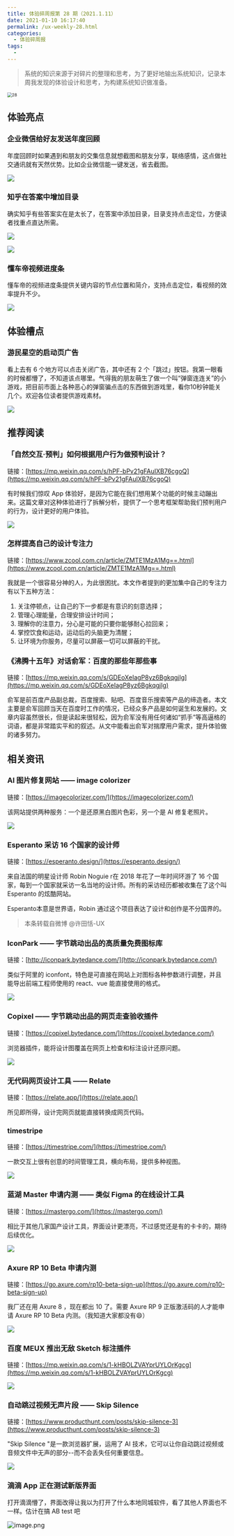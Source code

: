 ```yaml
---
title: 体验碎周报第 28 期（2021.1.11）
date: 2021-01-10 16:17:40
permalink: /ux-weekly-28.html
categories:
  - 体验碎周报
tags:
  - 
---
```


> 系统的知识来源于对碎片的整理和思考，为了更好地输出系统知识，记录本周我发现的体验设计和思考，为构建系统知识做准备。

<img src="http://pic.ftium4.com/28.png" alt="28" style="zoom:67%;" />

<!-- more -->

## 体验亮点

### 企业微信给好友发送年度回顾

年度回顾时如果遇到和朋友的交集信息就想截图和朋友分享，联络感情，这点做社交通讯就有天然优势。比如企业微信能一键发送，省去截图。

![](http://pic.ftium4.com/5089-5b611404860810c9.png)


### 知乎在答案中增加目录

确实知乎有些答案实在是太长了，在答案中添加目录，目录支持点击定位，方便读者找重点直达所需。

![](http://pic.ftium4.com/5089-3c2a23a7e02f3d7b.png)


![](http://pic.ftium4.com/5089-ee3a409ca8deb634.png)


### 懂车帝视频进度条

懂车帝的视频进度条提供关键内容的节点位置和简介，支持点击定位，看视频的效率提升不少。

![](http://pic.ftium4.com/5089-7e5f5471fe7a73d8.png)


## 体验槽点

### 游民星空的启动页广告

看上去有 6 个地方可以点击关闭广告，其中还有 2 个「跳过」按钮。我第一眼看的时候都懵了，不知道该点哪里。气得我的朋友萌生了做一个叫“弹窗连连关”的小游戏，把目前市面上各种恶心的弹窗骗点击的东西做到游戏里，看你10秒钟能关几个。欢迎各位读者提供游戏素材。

![](http://pic.ftium4.com/5089-a67ead1fdb8feb14.png)


## 推荐阅读

### 「自然交互·预判」如何根据用户行为做预判设计？

链接：[](https://mp.weixin.qq.com/s/hPF-bPv21gFAuIXB76cgoQ)[https://mp.weixin.qq.com/s/hPF-bPv21gFAuIXB76cgoQ](https://mp.weixin.qq.com/s/hPF-bPv21gFAuIXB76cgoQ)

有时候我们惊叹 App 体验好，是因为它能在我们想用某个功能的时候主动蹦出来。这篇文章对这种体验进行了拆解分析，提供了一个思考框架帮助我们预判用户的行为，设计更好的用户体验。

![](http://pic.ftium4.com/5089-d371db33e250780f.png)


### 怎样提高自己的设计专注力

链接：[](https://www.zcool.com.cn/article/ZMTE1MzA1Mg==.html)[https://www.zcool.com.cn/article/ZMTE1MzA1Mg==.html](https://www.zcool.com.cn/article/ZMTE1MzA1Mg==.html)

我就是一个很容易分神的人，为此很困扰。本文作者提到的更加集中自己的专注力有以下五种方法：

1.  关注停顿点，让自己的下一步都是有意识的刻意选择；
2.  管理心理能量，合理安排设计时间；
3.  理解你的注意力，分心是可能的只要你能够耐心拉回来；
4.  掌控饮食和运动，运动后的头脑更为清醒；
5.  让环境为你服务，尽量可以屏蔽一切可以屏蔽的干扰。

### 《沸腾十五年》对话俞军：百度的那些年那些事

链接：[](https://mp.weixin.qq.com/s/GDEoXeIagP8yz6BgkqgjIg)[https://mp.weixin.qq.com/s/GDEoXeIagP8yz6BgkqgjIg](https://mp.weixin.qq.com/s/GDEoXeIagP8yz6BgkqgjIg)

俞军是前百度产品副总裁，百度搜索、贴吧、百度音乐搜索等产品的缔造者。本文主要是俞军回顾当天在百度时工作的情况，已经众多产品是如何诞生和发展的。文章内容虽然很长，但是读起来很轻松，因为俞军没有用任何诸如“抓手”等高逼格的词语，都是非常踏实平和的叙述。从文中能看出俞军对揣摩用户需求，提升体验做的诸多努力。

## 相关资讯

### AI 图片修复网站 —— image colorizer

链接：[](https://imagecolorizer.com/)[https://imagecolorizer.com/](https://imagecolorizer.com/)

该网站提供两种服务：一个是还原黑白图片色彩，另一个是 AI 修复老照片。

![](http://pic.ftium4.com/5089-5d4a046b840600b0.png)


### Esperanto 采访 16 个国家的设计师

链接：[](https://esperanto.design/)[https://esperanto.design/](https://esperanto.design/)

来自法国的明星设计师 Robin Noguie r在 2018 年花了一年时间环游了 16 个国家，每到一个国家就采访一名当地的设计师。所有的采访经历都被收集在了这个叫 Esperanto 的炫酷网站。

Esperanto本意是世界语，Robin 通过这个项目表达了设计和创作是不分国界的。

> 本条转载自微博 @许田恬-UX

### IconPark —— 字节跳动出品的高质量免费图标库

链接：[](http://iconpark.bytedance.com/)[http://iconpark.bytedance.com/](http://iconpark.bytedance.com/)

类似于阿里的 iconfont，特色是可直接在网站上对图标各种参数进行调整，并且能导出前端工程师使用的 react、vue 能直接使用的格式。

![](http://pic.ftium4.com/5089-a5e420028ab19da7.png)


### Copixel —— 字节跳动出品的网页走查验收插件

链接：[](https://copixel.bytedance.com/)[https://copixel.bytedance.com/](https://copixel.bytedance.com/)

浏览器插件，能将设计图覆盖在网页上检查和标注设计还原问题。

![](http://pic.ftium4.com/5089-41b8c85e36f5001f.png)


### 无代码网页设计工具 —— Relate

链接：[](https://relate.app/)[https://relate.app/](https://relate.app/)

所见即所得，设计完网页就能直接转换成网页代码。

### timestripe

链接：[](https://timestripe.com/)[https://timestripe.com/](https://timestripe.com/)

一款交互上很有创意的时间管理工具，横向布局，提供多种视图。

![](http://pic.ftium4.com/5089-e90c9e5af3071aea.png)


### 蓝湖 Master 申请内测 —— 类似 Figma 的在线设计工具

链接：[](https://mastergo.com/)[https://mastergo.com/](https://mastergo.com/)

相比于其他几家国产设计工具，界面设计更漂亮，不过感觉还是有的卡卡的，期待后续优化。

![](http://pic.ftium4.com/5089-979ec9049f0ecaf8.png)


### Axure RP 10 Beta 申请内测

链接：[](https://go.axure.com/rp10-beta-sign-up)[https://go.axure.com/rp10-beta-sign-up](https://go.axure.com/rp10-beta-sign-up)

我厂还在用 Axure 8 ，现在都出 10 了。需要 Axure RP 9 正版激活码的人才能申请 Axure RP 10 Beta 内测。（我知道大家都没有😄）

![](http://pic.ftium4.com/5089-5b7d6d32e812d63a.png)


### 百度 MEUX 推出无敌 Sketch 标注插件

链接：[](https://mp.weixin.qq.com/s/1-kHBOLZVAYprUYLOrKgcg)[https://mp.weixin.qq.com/s/1-kHBOLZVAYprUYLOrKgcg](https://mp.weixin.qq.com/s/1-kHBOLZVAYprUYLOrKgcg)

![](http://pic.ftium4.com/5089-07c9890a2f0f16d1.png)


### 自动跳过视频无声片段 —— Skip Silence

链接：[](https://www.producthunt.com/posts/skip-silence-3)[https://www.producthunt.com/posts/skip-silence-3](https://www.producthunt.com/posts/skip-silence-3)

"Skip Silence "是一款浏览器扩展，运用了 AI 技术，它可以让你自动跳过视频或音频文件中无声的部分--而不会丢失任何重要信息。

![](http://pic.ftium4.com/5089-8895b470c6531828.png)


### 滴滴 App 正在测试新版界面

打开滴滴懵了，界面改得让我以为打开了什么本地同城软件，看了其他人界面也不一样。估计在搞 AB test 吧

![image.png](http://pic.ftium4.com/5089-377f407cbcb57283.png)